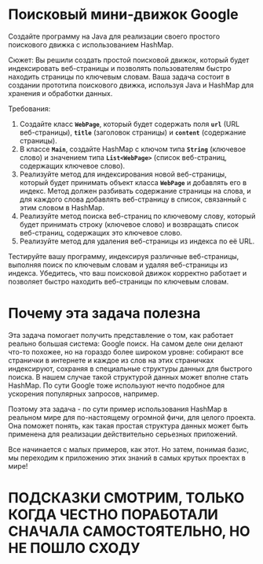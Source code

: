 # Поисковый мини-движок Google
Создайте программу на Java для реализации своего простого поискового движка с использованием HashMap.

Сюжет: Вы решили создать простой поисковой движок, который будет индексировать веб-страницы и позволять пользователям быстро находить страницы по ключевым словам. Ваша задача состоит в создании прототипа поискового движка, используя Java и HashMap для хранения и обработки данных.

Требования:

1. Создайте класс **`WebPage`**, который будет содержать поля **`url`** (URL веб-страницы), **`title`** (заголовок страницы) и **`content`** (содержание страницы).
2. В классе **`Main`**, создайте HashMap с ключом типа **`String`** (ключевое слово) и значением типа **`List<WebPage>`** (список веб-страниц, содержащих ключевое слово).
3. Реализуйте метод для индексирования новой веб-страницы, который будет принимать объект класса **`WebPage`** и добавлять его в индекс. Метод должен разбивать содержание страницы на слова, и для каждого слова добавлять веб-страницу в список, связанный с этим словом в HashMap.
4. Реализуйте метод поиска веб-страниц по ключевому слову, который будет принимать строку (ключевое слово) и возвращать список веб-страниц, содержащих это ключевое слово.
5. Реализуйте метод для удаления веб-страницы из индекса по её URL.

Тестируйте вашу программу, индексируя различные веб-страницы, выполняя поиск по ключевым словам и удаляя веб-страницы из индекса. Убедитесь, что ваш поисковой движок корректно работает и позволяет быстро находить веб-страницы по ключевым словам.
# Почему эта задача полезна
Эта задача помогает получить представление о том, как работает реально большая система: Google поиск.
На самом деле они делают что-то похожее, но на гораздо более широком уровне: собирают все странички в интернете и каждое из 
слов на этих страничках индексируют, сохраняя в специальные структуры данных для быстрого поиска. В нашем случае такой структурой 
данных может вполне стать HashMap. По сути Google тоже используют нечто подобное для ускорения популярных запросов, например.

Поэтому эта задача - по сути пример использования HashMap в реальном мире для по-настоящему огромной фичи, для целого проекта.
Она поможет понять, как такая простая структура данных может быть применена для реализации действительно серьезных приложений.

Все начинается с малых примеров, как этот. Но затем, понимая базис, мы переходим к приложению этих знаний в самых крутых
проектах в мире!
# ПОДСКАЗКИ СМОТРИМ, ТОЛЬКО КОГДА ЧЕСТНО ПОРАБОТАЛИ СНАЧАЛА САМОСТОЯТЕЛЬНО, НО НЕ ПОШЛО СХОДУ